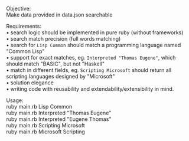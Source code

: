 Objective:<br/>
  Make data provided in data.json searchable

Requirements:<br/>
• search logic should be implemented in pure ruby (without frameworks)<br/>
• search match precision (full words matching)<br/>
• search for `Lisp Common` should match a programming language named "Common Lisp"<br/>
• support for exact matches, eg. `Interpreted "Thomas Eugene"`, which should match "BASIC", but not "Haskell"<br/>
• match in different fields, eg. `Scripting Microsoft` should return all scripting languages designed by "Microsoft"<br/>
• solution elegance<br/>
• writing code with reusability and extendability/extensibility in mind.<br/>

Usage:<br/>
ruby main.rb Lisp Common<br/>
ruby main.rb Interpreted "Thomas Eugene"<br/>
ruby main.rb Interpreted "Eugene Thomas"<br/>
ruby main.rb Scripting Microsoft<br/>
ruby main.rb Microsoft Scripting
